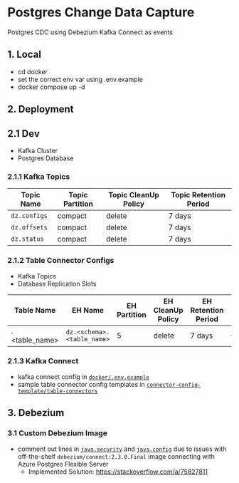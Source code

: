 # Postgres Change Data Capture
Postgres CDC using Debezium Kafka Connect as events

## 1. Local
- cd docker
- set the correct env var using .env.example
- docker compose up -d

## 2. Deployment
## 2.1 Dev
- Kafka Cluster
- Postgres Database

### 2.1.1 Kafka Topics

| Topic Name       | Topic Partition  | Topic CleanUp Policy | Topic Retention Period |
|------------------|------------------|----------------------|------------------------|
| `dz.configs`     | compact          | delete               | 7 days                 |
| `dz.offsets`     | compact          | delete               | 7 days                 |
| `dz.status`      | compact          | delete               | 7 days                 |

### 2.1.2 Table Connector Configs
- Kafka Topics
- Database Replication Slots

| Table Name                       | EH Name                               | EH Partition | EH CleanUp Policy | EH Retention Period | DB Slot Name                        | DB Publication Name                      |
|----------------------------------|---------------------------------------|--------------|-------------------|---------------------|-------------------------------------|------------------------------------------|
| <schema>.<table_name>            | `dz.<schema>.<table_name>`            | 5            | delete            | 7 days              | `<table_name>_dbz`                  | `<table_name>_connection_dbz`            |


### 2.1.3 Kafka Connect
- kafka connect config in [`docker/.env.example`](./docker/.env.example)
- sample table connector config templates in [`connector-config-template/table-connectors`](./connector-config-template/table-connectors/base_table_connector.json)

## 3. Debezium
### 3.1 Custom Debezium Image
- comment out lines in [`java.security`](./docker/java.security) and [`java.config`](./docker/java.config) due to issues with off-the-shelf `debezium/connect:2.3.0.Final` image connecting with Azure Postgres Flexible Server
  - Implemented Solution: https://stackoverflow.com/a/75827811 
